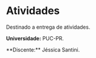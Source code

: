 # Atividades

Destinado a entrega de atividades.

**Universidade:** PUC-PR.
<p/>
**Discente:** Jéssica Santini.

